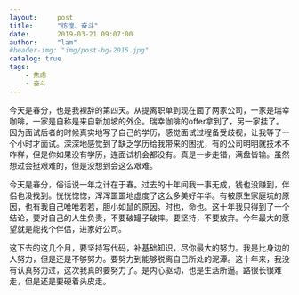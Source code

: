 ```yaml
---
layout:     post
title:      "彷徨、奋斗"
date:       2019-03-21 09:07:00
author:     "lam"
#header-img: "img/post-bg-2015.jpg"
catalog: true
tags:
    - 焦虑
    - 奋斗
---
```


​	今天是春分，也是我裸辞的第四天。从提离职单到现在面了两家公司，一家是瑞幸咖啡，一家是自称是来自新加坡的外企。瑞幸咖啡的offer拿到了，另一家挂了。因为面试后者的时候真实地写了自己的学历，感觉面试过程备受歧视，让我等了一个小时才面试。深深地感觉到了缺乏学历给我带来的困扰，有的公司明明就技术不咋样，但是你如果没有学历，连面试机会都没有。真是一步走错，满盘皆输。虽然想过会挺艰难的，但是没想到会这么艰难。

​	今天是春分，俗话说一年之计在于春。过去的十年间我一事无成，钱也没赚到，伴侣也没找到。恍恍惚惚，浑浑噩噩地虚度了这么多美好年华。有被原生家庭坑的原因，也有我自己唯唯若若，胆小如鼠的原因。时也，命也。这十年我只得到了一个结论，要对自己的人生负责，不要破罐子破摔。要坚持，不要放弃。今年最大的愿望就是能找个伴侣，进家好公司。

​	这下去的这几个月，要坚持写代码，补基础知识，尽你最大的努力。我是比身边的人努力，但是还是不够努力。要努力到能够脱离自己所处的泥潭。这十年来，我没有认真努力过，这次我真的要努力了。是内心驱动，也是生活所逼。路很长很难走，但是还是要硬着头皮走。